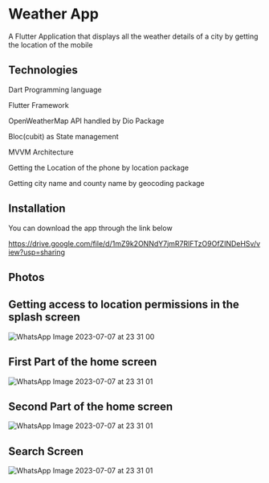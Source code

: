 # Weather App

A Flutter Application that displays all the weather details of a city by getting the location of the mobile

## Technologies 

Dart Programming language

Flutter Framework

OpenWeatherMap API handled by Dio Package

Bloc(cubit) as State management

MVVM Architecture

Getting the Location of the phone by location package

Getting city name and county name by geocoding package

## Installation

You can download the app through the link below

https://drive.google.com/file/d/1mZ9k2ONNdY7jmR7RlFTzO9OfZINDeHSv/view?usp=sharing

## Photos

## Getting access to location permissions in the splash screen

![WhatsApp Image 2023-07-07 at 23 31 00](https://github.com/Shehab611/weather_app/assets/77563526/068fdab9-96cb-4b0d-b8fa-bce934ee2556)   

## First Part of the home screen

![WhatsApp Image 2023-07-07 at 23 31 01](https://github.com/Shehab611/weather_app/assets/77563526/77ae0f0c-2d42-40a1-aa2e-d41efd790c79)

## Second Part of the home screen

![WhatsApp Image 2023-07-07 at 23 31 01](https://github.com/Shehab611/weather_app/assets/77563526/f533ef0b-8b55-482f-a9dc-1652ca2b51e2)

## Search Screen

![WhatsApp Image 2023-07-07 at 23 31 01](https://github.com/Shehab611/weather_app/assets/77563526/3d765287-52de-487a-8e04-ce77fb704ef6)


